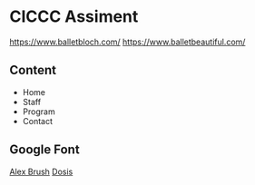 # CICCC Assiment 


https://www.balletbloch.com/
https://www.balletbeautiful.com/

## Content
- Home
- Staff
- Program
- Contact

## Google Font
[Alex Brush](https://fonts.google.com/specimen/Alex+Brush)
[Dosis](https://fonts.google.com/specimen/Dosis)